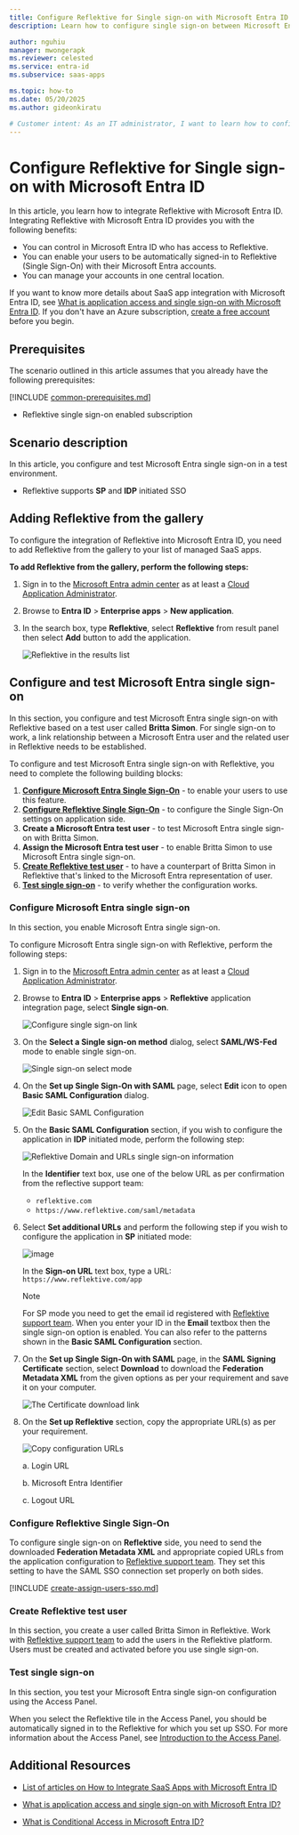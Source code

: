 ```yaml
---
title: Configure Reflektive for Single sign-on with Microsoft Entra ID
description: Learn how to configure single sign-on between Microsoft Entra ID and Reflektive.

author: nguhiu
manager: mwongerapk
ms.reviewer: celested
ms.service: entra-id
ms.subservice: saas-apps

ms.topic: how-to
ms.date: 05/20/2025
ms.author: gideonkiratu

# Customer intent: As an IT administrator, I want to learn how to configure single sign-on between Microsoft Entra ID and Reflektive so that I can control who has access to Reflektive, enable automatic sign-in with Microsoft Entra accounts, and manage my accounts in one central location.
---
```

# Configure Reflektive for Single sign-on with Microsoft Entra ID

In this article,  you learn how to integrate Reflektive with Microsoft Entra ID.
Integrating Reflektive with Microsoft Entra ID provides you with the following benefits:

* You can control in Microsoft Entra ID who has access to Reflektive.
* You can enable your users to be automatically signed-in to Reflektive (Single Sign-On) with their Microsoft Entra accounts.
* You can manage your accounts in one central location.

If you want to know more details about SaaS app integration with Microsoft Entra ID, see [What is application access and single sign-on with Microsoft Entra ID](~/identity/enterprise-apps/what-is-single-sign-on.md).
If you don't have an Azure subscription, [create a free account](https://azure.microsoft.com/free/) before you begin.

## Prerequisites
The scenario outlined in this article assumes that you already have the following prerequisites:

[!INCLUDE [common-prerequisites.md](~/identity/saas-apps/includes/common-prerequisites.md)]
* Reflektive single sign-on enabled subscription

## Scenario description

In this article,  you configure and test Microsoft Entra single sign-on in a test environment.

* Reflektive supports **SP** and **IDP** initiated SSO

## Adding Reflektive from the gallery

To configure the integration of Reflektive into Microsoft Entra ID, you need to add Reflektive from the gallery to your list of managed SaaS apps.

**To add Reflektive from the gallery, perform the following steps:**

1. Sign in to the [Microsoft Entra admin center](https://entra.microsoft.com) as at least a [Cloud Application Administrator](~/identity/role-based-access-control/permissions-reference.md#cloud-application-administrator).
1. Browse to **Entra ID** > **Enterprise apps** > **New application**.
1. In the search box, type **Reflektive**, select **Reflektive** from result panel then select **Add** button to add the application.

	 ![Reflektive in the results list](common/search-new-app.png)

<a name='configure-and-test-azure-ad-single-sign-on'></a>

## Configure and test Microsoft Entra single sign-on

In this section, you configure and test Microsoft Entra single sign-on with Reflektive based on a test user called **Britta Simon**.
For single sign-on to work, a link relationship between a Microsoft Entra user and the related user in Reflektive needs to be established.

To configure and test Microsoft Entra single sign-on with Reflektive, you need to complete the following building blocks:

1. **[Configure Microsoft Entra Single Sign-On](#configure-azure-ad-single-sign-on)** - to enable your users to use this feature.
2. **[Configure Reflektive Single Sign-On](#configure-reflektive-single-sign-on)** - to configure the Single Sign-On settings on application side.
3. **Create a Microsoft Entra test user** - to test Microsoft Entra single sign-on with Britta Simon.
4. **Assign the Microsoft Entra test user** - to enable Britta Simon to use Microsoft Entra single sign-on.
5. **[Create Reflektive test user](#create-reflektive-test-user)** - to have a counterpart of Britta Simon in Reflektive that's linked to the Microsoft Entra representation of user.
6. **[Test single sign-on](#test-single-sign-on)** - to verify whether the configuration works.

<a name='configure-azure-ad-single-sign-on'></a>

### Configure Microsoft Entra single sign-on

In this section, you enable Microsoft Entra single sign-on.

To configure Microsoft Entra single sign-on with Reflektive, perform the following steps:

1. Sign in to the [Microsoft Entra admin center](https://entra.microsoft.com) as at least a [Cloud Application Administrator](~/identity/role-based-access-control/permissions-reference.md#cloud-application-administrator).
1. Browse to **Entra ID** > **Enterprise apps** > **Reflektive** application integration page, select **Single sign-on**.

    ![Configure single sign-on link](common/select-sso.png)

1. On the **Select a Single sign-on method** dialog, select **SAML/WS-Fed** mode to enable single sign-on.

    ![Single sign-on select mode](common/select-saml-option.png)

1. On the **Set up Single Sign-On with SAML** page, select **Edit** icon to open **Basic SAML Configuration** dialog.

	![Edit Basic SAML Configuration](common/edit-urls.png)

1. On the **Basic SAML Configuration** section, if you wish to configure the application in **IDP** initiated mode, perform the following step:

    ![Reflektive Domain and URLs single sign-on information](common/idp-identifier.png)

    In the **Identifier** text box, use one of the below URL as per confirmation from the reflective support team:

    - `reflektive.com`
    - `https://www.reflektive.com/saml/metadata`

5. Select **Set additional URLs** and perform the following step if you wish to configure the application in **SP** initiated mode:

    ![image](common/both-preintegrated-signon.png)

    In the **Sign-on URL** text box, type a URL:
    `https://www.reflektive.com/app`

	> [!NOTE]
	> For SP mode you need to get the email id registered with [Reflektive support team](https://support@reflektive.com). When you enter your ID in the **Email** textbox then the single sign-on option is enabled. You can also refer to the patterns shown in the **Basic SAML Configuration** section.

6. On the **Set up Single Sign-On with SAML** page, in the **SAML Signing Certificate** section, select **Download** to download the **Federation Metadata XML** from the given options as per your requirement and save it on your computer.

	![The Certificate download link](common/metadataxml.png)

7. On the **Set up Reflektive** section, copy the appropriate URL(s) as per your requirement.

	![Copy configuration URLs](common/copy-configuration-urls.png)

	a. Login URL

	b. Microsoft Entra Identifier

	c. Logout URL

### Configure Reflektive Single Sign-On

To configure single sign-on on **Reflektive** side, you need to send the downloaded **Federation Metadata XML** and appropriate copied URLs from the application configuration to [Reflektive support team](mailto:support@reflektive.com/). They set this setting to have the SAML SSO connection set properly on both sides.

<a name='create-an-azure-ad-test-user'></a>

[!INCLUDE [create-assign-users-sso.md](~/identity/saas-apps/includes/create-assign-users-sso.md)]

### Create Reflektive test user

In this section, you create a user called Britta Simon in Reflektive. Work with [Reflektive support team](mailto:support@reflektive.com/) to add the users in the Reflektive platform. Users must be created and activated before you use single sign-on.

### Test single sign-on 

In this section, you test your Microsoft Entra single sign-on configuration using the Access Panel.

When you select the Reflektive tile in the Access Panel, you should be automatically signed in to the Reflektive for which you set up SSO. For more information about the Access Panel, see [Introduction to the Access Panel](https://support.microsoft.com/account-billing/sign-in-and-start-apps-from-the-my-apps-portal-2f3b1bae-0e5a-4a86-a33e-876fbd2a4510).

## Additional Resources

- [List of articles on How to Integrate SaaS Apps with Microsoft Entra ID](./tutorial-list.md)

- [What is application access and single sign-on with Microsoft Entra ID?](~/identity/enterprise-apps/what-is-single-sign-on.md)

- [What is Conditional Access in Microsoft Entra ID?](~/identity/conditional-access/overview.md)
